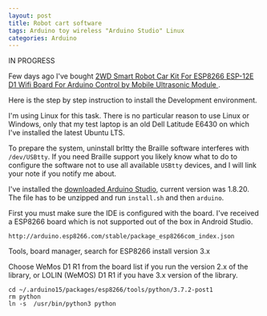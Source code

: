 ```yaml
---
layout: post
title: Robot cart software
tags: Arduino toy wireless "Arduino Studio" Linux
categories: Arduino
---
```


IN PROGRESS

Few days ago I've bought <a href="https://www.aliexpress.com/item/3256802871526756.html">2WD Smart Robot Car Kit For ESP8266 ESP-12E D1 Wifi Board For Arduino Control by Mobile Ultrasonic Module </a>.

Here is the step by step instruction to install the Development environment.
<!--more-->

I'm using Linux for this task. There is no particular reason to use Linux or Windows, only that my test laptop is an old Dell Latitude E6430 on which I've installed the latest Ubuntu LTS.

To prepare the system, uninstall brltty the Braille software interferes with ``/dev/USBtty``. If you need Braille support you likely know what to do to configure the software not to use all available ``USBtty`` devices, and I will link your note if you notify me about.

I've installed the <a href="https://downloads.arduino.cc/arduino-nightly-linux64.tar.xz">downloaded Arduino Studio</a>, current version was 1.8.20. The file has to be unzipped and run ``install.sh`` and then ``arduino``. 

First you must make sure the IDE is configured with the board. I've received a ESP8266 board which is not supported out of the box in Android Studio.

``http://arduino.esp8266.com/stable/package_esp8266com_index.json``

Tools, board manager, search for ESP8266 install version 3.x

Choose WeMos D1 R1 from the board list if you run the version 2.x of the library, or LOLIN (WeMOS) D1 R1 if you have  3.x version of the library.

```
cd ~/.arduino15/packages/esp8266/tools/python/3.7.2-post1
rm python 
ln -s  /usr/bin/python3 python
```

<figure>
    <img src="{{'/static/robot/ArduinoStudio.png' | prepend: site.baseurl }}" 
    alt='' />
    <figcaption></figcaption>
</figure>

<figure>
    <img src="{{'/static/robot/SelectBoard.png' | prepend: site.baseurl }}" 
    alt='' />
    <figcaption></figcaption>
</figure>
<figure>
    <img src="{{'/static/robot/USBSerialConsole.png' | prepend: site.baseurl }}" 
    alt='' />
    <figcaption></figcaption>
</figure>
<figure>
    <img src="{{'/static/robot/Preferences.png' | prepend: site.baseurl }}" 
    alt='' />
    <figcaption></figcaption>
</figure>
<figure>
    <img src="{{'/static/robot/successfulCompileAndUpdate.png' | prepend: site.baseurl }}" 
    alt='' />
    <figcaption></figcaption>
</figure>


